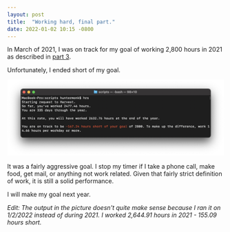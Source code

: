 ```yaml
---
layout: post
title:  "Working hard, final part."
date: 2022-01-02 10:15 -0800
---
```


In March of 2021, I was on track for my goal of working 2,800 hours in 2021 as described in [part 3](https://huntermonk.com/2021/03/19/working-hard-pt-3.html).

Unfortunately, I ended short of my goal.

![Final hour count for 2021](/img/work-hard/final.png)

It was a fairly aggressive goal. I stop my timer if I take a phone call, make food, get mail, or anything not work related. Given that fairly strict definition of work, it is still a solid performance.

I will make my goal next year.

_Edit: The output in the picture doesn't quite make sense because I ran it on 1/2/2022 instead of during 2021. I worked 2,644.91 hours in 2021 - 155.09 hours short._
